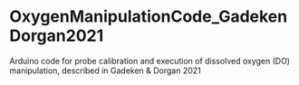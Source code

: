 # OxygenManipulationCode_GadekenDorgan2021
Arduino code for probe calibration and execution of dissolved oxygen (DO) manipulation, described in Gadeken & Dorgan 2021

